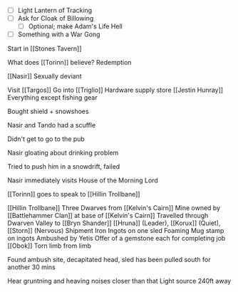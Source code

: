- [ ] Light Lantern of Tracking
- [ ] Ask for Cloak of Billowing
	- [ ] Optional; make Adam's Life Hell
- [ ] Something with a War Gong

Start in [[Stones Tavern]]

What does [[Torinn]] believe?
	Redemption

[[Nasir]]
	Sexually deviant



Visit [[Targos]]
	Go into [[Triglio]]
	Hardware supply store
	[[Jestin Hunray]]
	Everything except fishing gear

Bought shield + snowshoes

Nasir and Tando had a scuffle

Didn't get to go to the pub

Nasir gloating about drinking problem

Tried to push him in a snowdrift, failed

Nasir immediately visits House of the Morning Lord

[[Torinn]] goes to speak to [[Hillin Trollbane]] 


[[Hillin Trollbane]]
Three Dwarves from [[Kelvin's Cairn]]
Mine owned by [[Battlehammer Clan]] at base of [[Kelvin's Cairn]]
Travelled through Dwarven Valley to [[Bryn Shander]]
[[Hruna]] (Leader), [[Korux]] (Quiet), [[Storn]] (Nervous)
Shipment Iron Ingots on one sled
Foaming Mug stamp on ingots
Ambushed by Yetis
Offer of a gemstone each for completing job
[[Obok]] Torn limb from limb

Found ambush site, decapitated head, sled has been pulled south for another 30 mins

Hear gruntning and heaving noises closer than that
Light source 240ft away


